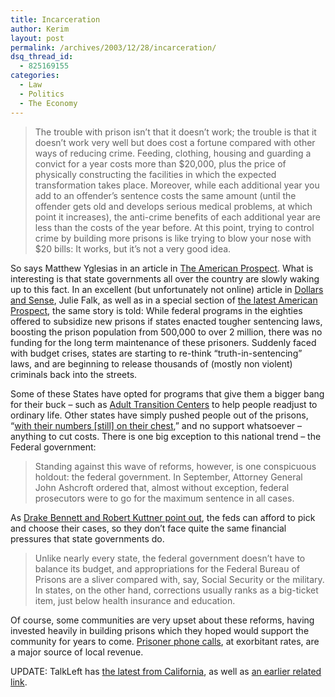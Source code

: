 ```yaml
---
title: Incarceration
author: Kerim
layout: post
permalink: /archives/2003/12/28/incarceration/
dsq_thread_id:
  - 825169155
categories:
  - Law
  - Politics
  - The Economy
---
```


>   The trouble with prison isn&#8217;t that it doesn&#8217;t work; the trouble is that it doesn&#8217;t work very well but does cost a fortune compared with other ways of reducing crime. Feeding, clothing, housing and guarding a convict for a year costs more than $20,000, plus the price of physically constructing the facilities in which the expected transformation takes place. Moreover, while each additional year you add to an offender&#8217;s sentence costs the same amount (until the offender gets old and develops serious medical problems, at which point it increases), the anti-crime benefits of each additional year are less than the costs of the year before. At this point, trying to control crime by building more prisons is like trying to blow your nose with $20 bills: It works, but it&#8217;s not a very good idea.


So says Matthew Yglesias in an article in <a href="http://www.prospect.org/print/V14/11/yglesias-m.html" onclick="_gaq.push(['_trackEvent', 'outbound-article', 'http://www.prospect.org/print/V14/11/yglesias-m.html', 'The American Prospect']);" >The American Prospect</a>. What is interesting is that state governments all over the country are slowly waking up to this fact. In an excellent (but unfortunately not online) article in <a href="http://www.dollarsandsense.org/current.html" onclick="_gaq.push(['_trackEvent', 'outbound-article', 'http://www.dollarsandsense.org/current.html', 'Dollars and Sense']);" >Dollars and Sense</a>, Julie Falk, as well as in a special section of <a href="http://www.prospect.org/print/V14-11.html" onclick="_gaq.push(['_trackEvent', 'outbound-article', 'http://www.prospect.org/print/V14-11.html', 'the latest American Prospect']);" >the latest American Prospect</a>, the same story is told: While federal programs in the eighties offered to subsidize new prisons if states enacted tougher sentencing laws, boosting the prison population from 500,000 to over 2 million, there was no funding for the long term maintenance of these prisoners. Suddenly faced with budget crises, states are starting to re-think &#8220;truth-in-sentencing&#8221; laws, and are beginning to release thousands of (mostly non violent) criminals back into the streets.

Some of these States have opted for programs that give them a bigger bang for their buck &#8211; such as <a href="http://www.prospect.org/print/V14/11/mcgarvey-a.html" onclick="_gaq.push(['_trackEvent', 'outbound-article', 'http://www.prospect.org/print/V14/11/mcgarvey-a.html', 'Adult Transition Centers']);" >Adult Transition Centers</a> to help people readjust to ordinary life. Other states have simply pushed people out of the prisons, &#8220;<a href="http://www.prospect.org/print/V14/11/abramsky-s.html" onclick="_gaq.push(['_trackEvent', 'outbound-article', 'http://www.prospect.org/print/V14/11/abramsky-s.html', 'with their numbers [still] on their chest']);" >with their numbers [still] on their chest</a>,&#8221; and no support whatsoever &#8211; anything to cut costs. There is one big exception to this national trend &#8211; the Federal government:


>   Standing against this wave of reforms, however, is one conspicuous holdout: the federal government. In September, Attorney General John Ashcroft ordered that, almost without exception, federal prosecutors were to go for the maximum sentence in all cases.


As <a href="http://www.prospect.org/print/V14/11/bennett-d.html" onclick="_gaq.push(['_trackEvent', 'outbound-article', 'http://www.prospect.org/print/V14/11/bennett-d.html', 'Drake Bennett and Robert Kuttner point out']);" >Drake Bennett and Robert Kuttner point out</a>, the feds can afford to pick and choose their cases, so they don&#8217;t face quite the same financial pressures that state governments do.


>   Unlike nearly every state, the federal government doesn&#8217;t have to balance its budget, and appropriations for the Federal Bureau of Prisons are a sliver compared with, say, Social Security or the military. In states, on the other hand, corrections usually ranks as a big-ticket item, just below health insurance and education.


Of course, some communities are very upset about these reforms, having invested heavily in building prisons which they hoped would support the community for years to come. <a href="http://www.indyeastend.com/detail.asp?cat=news&#38;article=1694" onclick="_gaq.push(['_trackEvent', 'outbound-article', 'http://www.indyeastend.com/detail.asp?cat=news&article=1694', 'Prisoner phone calls']);" >Prisoner phone calls</a>, at exorbitant rates, are a major source of local revenue.

UPDATE: TalkLeft has <a href="http://www.talkleft.com/archives/005352.html" onclick="_gaq.push(['_trackEvent', 'outbound-article', 'http://www.talkleft.com/archives/005352.html', 'the latest from California']);" >the latest from California</a>, as well as <a href="http://www.talkleft.com/archives/004916.html#004916" onclick="_gaq.push(['_trackEvent', 'outbound-article', 'http://www.talkleft.com/archives/004916.html#004916', 'an earlier related link']);" >an earlier related link</a>.

